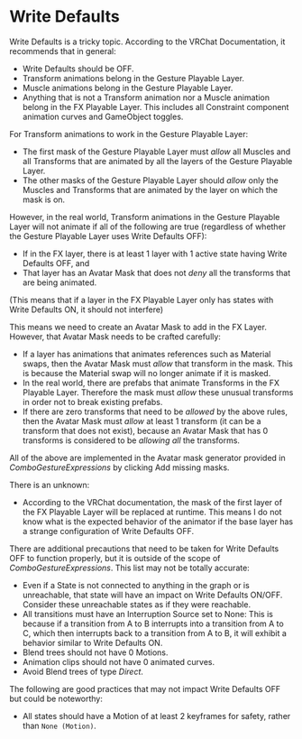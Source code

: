 # Write Defaults

Write Defaults is a tricky topic. According to the VRChat Documentation, it recommends that in general:

- Write Defaults should be OFF.
- Transform animations belong in the Gesture Playable Layer.
- Muscle animations belong in the Gesture Playable Layer.
- Anything that is not a Transform animation nor a Muscle animation belong in the FX Playable Layer. This includes all Constraint component animation curves and GameObject toggles.

For Transform animations to work in the Gesture Playable Layer:

- The first mask of the Gesture Playable Layer must *allow* all Muscles and all Transforms that are animated by all the layers of the Gesture Playable Layer.
- The other masks of the Gesture Playable Layer should *allow* only the Muscles and Transforms that are animated by the layer on which the mask is on.

However, in the real world, Transform animations in the Gesture Playable Layer will not animate if all of the following are true (regardless of whether the Gesture Playable Layer uses Write Defaults OFF):

- If in the FX layer, there is at least 1 layer with 1 active state having Write Defaults OFF, and
- That layer has an Avatar Mask that does not *deny* all the transforms that are being animated.

(This means that if a layer in the FX Playable Layer only has states with Write Defaults ON, it should not interfere)

This means we need to create an Avatar Mask to add in the FX Layer. However, that Avatar Mask needs to be crafted carefully:

- If a layer has animations that animates references such as Material swaps, then the Avatar Mask must *allow* that transform in the mask. This is because the Material swap will no longer animate if it is masked.
- In the real world, there are prefabs that animate Transforms in the FX Playable Layer. Therefore the mask must *allow* these unusual transforms in order not to break existing prefabs.
- If there are zero transforms that need to be *allowed* by the above rules, then the Avatar Mask must *allow* at least 1 transform (it can be a transform that does not exist), because an Avatar Mask that has 0 transforms is considered to be *allowing all* the transforms.

All of the above are implemented in the Avatar mask generator provided in *ComboGestureExpressions* by clicking <span class="hai-btn">Add missing masks</span>.

There is an unknown:

- According to the VRChat documentation, the mask of the first layer of the FX Playable Layer will be replaced at runtime. This means I do not know what is the expected behavior of the animator if the base layer has a strange configuration of Write Defaults OFF.

There are additional precautions that need to be taken for Write Defaults OFF to function properly, but it is outside of the scope of *ComboGestureExpressions*. This list may not be totally accurate:

- Even if a State is not connected to anything in the graph or is unreachable, that state will have an impact on Write Defaults ON/OFF. Consider these unreachable states as if they were reachable.
- All transitions must have an Interruption Source set to None: This is because if a transition from A to B interrupts into a transition from A to C, which then interrupts back to a transition from A to B, it will exhibit a behavior similar to Write Defaults ON.
- Blend trees should not have 0 Motions.
- Animation clips should not have 0 animated curves.
- Avoid Blend trees of type *Direct*.

The following are good practices that may not impact Write Defaults OFF but could be noteworthy:
- All states should have a Motion of at least 2 keyframes for safety, rather than `None (Motion)`.
